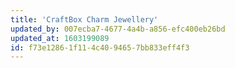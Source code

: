 ```yaml
---
title: 'CraftBox Charm Jewellery'
updated_by: 007ecba7-4677-4a4b-a856-efc400eb26bd
updated_at: 1603199089
id: f73e1286-1f11-4c40-9465-7bb833eff4f3
---
```

